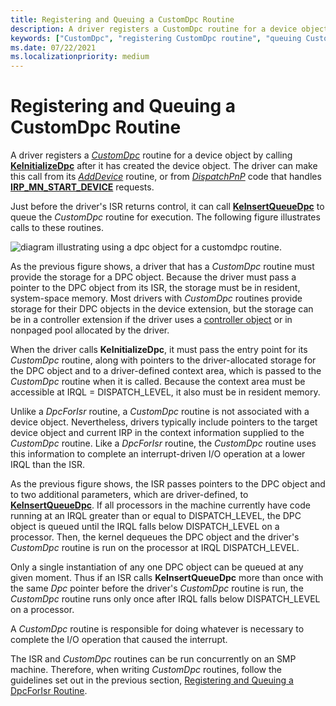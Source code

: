 ```yaml
---
title: Registering and Queuing a CustomDpc Routine
description: A driver registers a CustomDpc routine for a device object by calling KeInitializeDpc after it has created the device object. The driver can make this call from its AddDevice routine, or from DispatchPnP code that handles IRP_MN_START_DEVICE requests.
keywords: ["CustomDpc", "registering CustomDpc routine", "queuing CustomDpc routine"]
ms.date: 07/22/2021
ms.localizationpriority: medium
---
```


# Registering and Queuing a CustomDpc Routine

A driver registers a [*CustomDpc*](/windows-hardware/drivers/ddi/wdm/nc-wdm-kdeferred_routine) routine for a device object by calling [**KeInitializeDpc**](/windows-hardware/drivers/ddi/wdm/nf-wdm-keinitializedpc) after it has created the device object. The driver can make this call from its [*AddDevice*](/windows-hardware/drivers/ddi/wdm/nc-wdm-driver_add_device) routine, or from [*DispatchPnP*](/windows-hardware/drivers/ddi/wdm/nc-wdm-driver_dispatch) code that handles [**IRP_MN_START_DEVICE**](./irp-mn-start-device.md) requests.

Just before the driver's ISR returns control, it can call [**KeInsertQueueDpc**](/windows-hardware/drivers/ddi/wdm/nf-wdm-keinsertqueuedpc) to queue the *CustomDpc* routine for execution. The following figure illustrates calls to these routines.

![diagram illustrating using a dpc object for a customdpc routine.](images/3cstmdpc.png)

As the previous figure shows, a driver that has a *CustomDpc* routine must provide the storage for a DPC object. Because the driver must pass a pointer to the DPC object from its ISR, the storage must be in resident, system-space memory. Most drivers with *CustomDpc* routines provide storage for their DPC objects in the device extension, but the storage can be in a controller extension if the driver uses a [controller object](./introduction-to-controller-objects.md) or in nonpaged pool allocated by the driver.

When the driver calls **KeInitializeDpc**, it must pass the entry point for its *CustomDpc* routine, along with pointers to the driver-allocated storage for the DPC object and to a driver-defined context area, which is passed to the *CustomDpc* routine when it is called. Because the context area must be accessible at IRQL = DISPATCH_LEVEL, it also must be in resident memory.

Unlike a *DpcForIsr* routine, a *CustomDpc* routine is not associated with a device object. Nevertheless, drivers typically include pointers to the target device object and current IRP in the context information supplied to the *CustomDpc* routine. Like a *DpcForIsr* routine, the *CustomDpc* routine uses this information to complete an interrupt-driven I/O operation at a lower IRQL than the ISR.

As the previous figure shows, the ISR passes pointers to the DPC object and to two additional parameters, which are driver-defined, to [**KeInsertQueueDpc**](/windows-hardware/drivers/ddi/wdm/nf-wdm-keinsertqueuedpc). If all processors in the machine currently have code running at an IRQL greater than or equal to DISPATCH_LEVEL, the DPC object is queued until the IRQL falls below DISPATCH_LEVEL on a processor. Then, the kernel dequeues the DPC object and the driver's *CustomDpc* routine is run on the processor at IRQL DISPATCH_LEVEL.

Only a single instantiation of any one DPC object can be queued at any given moment. Thus if an ISR calls **KeInsertQueueDpc** more than once with the same *Dpc* pointer before the driver's *CustomDpc* routine is run, the *CustomDpc* routine runs only once after IRQL falls below DISPATCH_LEVEL on a processor.

A *CustomDpc* routine is responsible for doing whatever is necessary to complete the I/O operation that caused the interrupt.

The ISR and *CustomDpc* routines can be run concurrently on an SMP machine. Therefore, when writing *CustomDpc* routines, follow the guidelines set out in the previous section, [Registering and Queuing a DpcForIsr Routine](registering-and-queuing-a-dpcforisr-routine.md).
